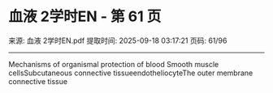# 血液 2学时EN - 第 61 页

来源: 血液 2学时EN.pdf
提取时间: 2025-09-18 03:17:21
页码: 61/96

---

Mechanisms of organismal protection of blood
Smooth muscle cellsSubcutaneous connective tissueendotheliocyteThe outer membrane connective tissue